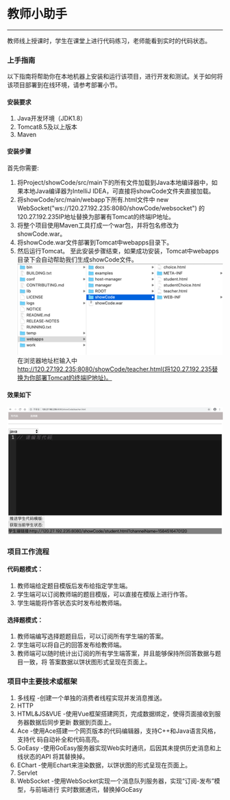 # 教师小助手
---------------
教师线上授课时，学生在课堂上进行代码练习，老师能看到实时的代码状态。
### 上手指南
以下指南将帮助你在本地机器上安装和运行该项目，进行开发和测试。关于如何将该项目部署到在线环境，请参考部署小节。
#### 安装要求
   1. Java开发环境（JDK1.8）
   2. Tomcat8.5及以上版本
   3. Maven
#### 安装步骤
首先你需要:
   1. 将Project/showCode/src/main下的所有文件加载到Java本地编译器中，如果本地Java编译器为IntelliJ IDEA，可直接将showCode文件夹直接加载。
   2. 将showCode/src/main/webapp下所有.html文件中 new WebSocket("ws://120.27.192.235:8080/showCode/websocket") 的120.27.192.235IP地址替换为部署有Tomcat的终端IP地址。
   3. 将整个项目使用Maven工具打成一个war包，并将包名修改为showCode.war。
   4. 将showCode.war文件部署到Tomcat中webapps目录下。
   5. 然后运行Tomcat。
至此安装步骤结束，如果成功安装，Tomcat中webapps目录下会自动帮助我们生成showCode文件。
![image](https://github.com/Hu1Wence/Project/blob/master/images/%E5%AE%89%E8%A3%85%E6%88%90%E5%8A%9F.png)
在浏览器地址栏输入中 http://120.27.192.235:8080/showCode/teacher.html(将120.27.192.235替换为你部署Tomcat的终端IP地址)。
#### 效果如下
![image](https://github.com/Hu1Wence/Project/blob/master/images/QQ20200318-152826%402x.png)
### 项目工作流程
  #### 代码题模式：
   1. 教师端给定题目模版后发布给指定学生端。
   2. 学生端可以订阅教师端的题目模版，可以直接在模版上进行作答。
   3. 学生端能将作答状态实时发布给教师端。
  #### 选择题模式：
   1. 教师端编写选择题题目后，可以订阅所有学生端的答案。
   2. 学生端可以将自己的回答发布给教师端。
   3. 教师端可以随时统计出订阅的所有学生端答案，并且能够保持所回答数据与题目一致，将
   答案数据以饼状图形式呈现在页面上。

### 项目中主要技术或框架
   1. 多线程 -创建一个单独的消费者线程实现并发消息推送。
   2. HTTP
   3. HTML&JS&VUE -使用Vue框架搭建网页，完成数据绑定，使得页面接收到服务器数据后同步更新
数据到页面上。
   4. Ace -使用Ace搭建一个网页版本的代码编辑器，支持C++和Java语言风格，支持代
码自动补全和代码高亮。
   5. GoEasy -使用GoEasy服务器实现Web实时通讯，后因其未提供历史消息和上线状态的API
将其替换掉。
   6. EChart -使用Echart来渲染数据，以饼状图的形式呈现在页面上。
   7. Servlet 
   8. WebSocket -使用WebSocket实现一个消息队列服务器，实现“订阅-发布”模型，与前端进行
实时数据通讯，替换掉GoEasy
 
   
